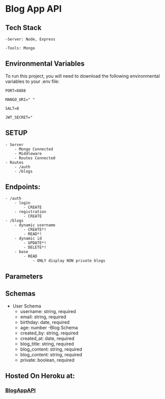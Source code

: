 # Blog App API
## Tech Stack
    -Server: Node, Express 

    -Tools: Mongo

## Environmental Variables
To run this project, you will need to download the following environmental variables to your .env file:

    PORT=8888

    MANGO_URI=" "

    SALT=8

    JWT_SECRET="

## SETUP
    - Server
        - Mongo Connected
        - Middleware
        - Routes Connected
    - Routes
        - /auth
        - /blogs
## Endpoints:
    - /auth
        - login
            - CREATE
        - registration
            - CREATE
    - /blogs
        - dynamic username
            - CREATE*!
            - READ*!
        - dynamic id
            - UPDATE*!
            - DELETE*!
        - base
            - READ
                - ONLY display NON private blogs
    
## Parameters


## Schemas
   - User Schema
        - username: string, required
        - email: string, required
        - birthday: date, required
        - age: number
    -Blog Schema
        - created_by: string, required
        - created_at: date, required
        - blog_title: string, required
        - blog_content: string, required
        - blog_content: string, required
        - private: boolean, required 
        
## Hosted On Heroku at: 
### [BlogAppAPI](https://git.heroku.com/neondaydreams-blog-app.git)
